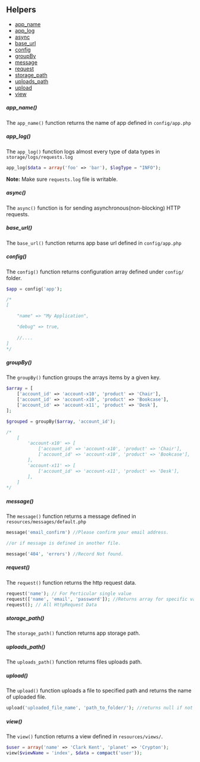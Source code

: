 Helpers
-----------------
* [app_name](#app_name)
* [app_log](#app_log)
* [async](#async)
* [base_url](#base_url)
* [config](#config)
* [groupBy](#groupBy)
* [message](#message)
* [request](#request)
* [storage_path](#storage_path)
* [uploads_path](#uploads_path)
* [upload](#upload)
* [view](#view)

##### app_name()
The `app_name()` function returns the name of app defined in `config/app.php`

##### app_log()
The `app_log()` function logs almost every type of data types in `storage/logs/requests.log`

```php
app_log($data = array('foo' => 'bar'), $logType = "INFO"); 
```

__Note:__ Make sure `requests.log` file is writable.

##### async()
The `async()` function is for sending asynchronous(non-blocking) HTTP requests.

##### base_url()
The `base_url()` function returns app base url defined in `config/app.php`

##### config()
The `config()` function returns configuration array defined under `config/` folder.

```php
$app = config('app');

/*
[

	"name" => "My Application",

	"debug" => true,
    
    //....
]
*/
```

##### groupBy()
The `groupBy()` function groups the arrays items by a given key.

```php
$array = [
    ['account_id' => 'account-x10', 'product' => 'Chair'],
    ['account_id' => 'account-x10', 'product' => 'Bookcase'],
    ['account_id' => 'account-x11', 'product' => 'Desk'],
];

$grouped = groupBy($array, 'account_id');

/*
    [
        'account-x10' => [
            ['account_id' => 'account-x10', 'product' => 'Chair'],
            ['account_id' => 'account-x10', 'product' => 'Bookcase'],
        ],
        'account-x11' => [
            ['account_id' => 'account-x11', 'product' => 'Desk'],
        ],
    ]
*/
```

##### message()
The `message()` function returns a message defined in `resources/messages/default.php`

```php
message('email_confirm') //Please confirm your email address.

//or if message is defined in another file.

message('404', 'errors') //Record Not found.
```

##### request()
The `request()` function returns the http request data.

```php
request('name'); // For Perticular single value
request(['name', 'email', 'password']); //Returns array for specific values only
request(); // All HttpRequest Data
```

##### storage_path()
The `storage_path()` function returns app storage path.

##### uploads_path()
The `uploads_path()` function returns files uploads path.

##### upload()
The `upload()` function uploads a file to specified path and returns the name of uploaded file.

```php
upload('uploaded_file_name', 'path_to_folder/'); //returns null if not uploaded
```

##### view()
The `view()` function returns a view defined in `resources/views/`.

```php
$user = array('name' => 'Clark Kent', 'planet' => 'Crypton');
view($viewName = 'index', $data = compact('user'));
```
